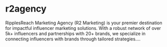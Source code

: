 # r2agency
RipplesReach Marketing Agency (R2 Marketing) is your premier destination for impactful influencer marketing solutions. With a robust network of over 5k+ influencers and partnerships with 20+ brands, we specialize in connecting influencers with brands through tailored strategies....
